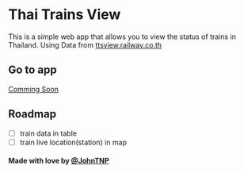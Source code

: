 # Thai Trains View

This is a simple web app that allows you to view the status of trains in Thailand. Using Data from [ttsview.railway.co.th](https://ttsview.railway.co.th)

## Go to app

[Comming Soon]()

## Roadmap

- [ ] train data in table
- [ ] train live location(station) in map

#### Made with love by [@JohnTNP](https://github.com/JohnTNP)
